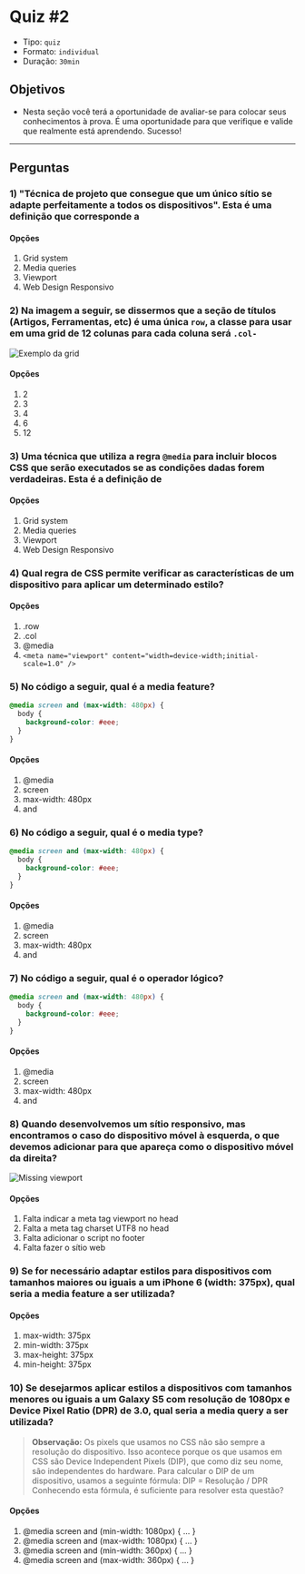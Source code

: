 # Quiz #2

- Tipo: `quiz`
- Formato: `individual`
- Duração: `30min`

## Objetivos

- Nesta seção você terá a oportunidade de avaliar-se para colocar seus
  conhecimentos à prova. É uma oportunidade para que verifique e valide que
  realmente está aprendendo. Sucesso!

***

## Perguntas

### 1) "Técnica de projeto que consegue que um único sítio se adapte perfeitamente a todos os dispositivos". Esta é uma definição que corresponde a

#### Opções

1. Grid system
2. Media queries
3. Viewport
4. Web Design Responsivo

<solution style="display:none;">4</solution>

### 2) Na imagem a seguir, se dissermos que a seção de títulos (Artigos, Ferramentas, etc) é uma única `row`, a classe para usar em uma grid de 12 colunas para cada coluna será `.col-`

![Exemplo da
*grid*](https://user-images.githubusercontent.com/11894994/57672459-94c33c80-75ee-11e9-9d0e-9fc11258bb3b.jpg)

#### Opções

1. 2
2. 3
3. 4
4. 6
5. 12

<solution style="display:none;">1</solution>

### 3) Uma técnica que utiliza a regra `@media` para incluir blocos CSS que serão executados se as condições dadas forem verdadeiras. Esta é a definição de

#### Opções

1. Grid system
2. Media queries
3. Viewport
4. Web Design Responsivo

<solution style="display:none;">2</solution>

### 4) Qual regra de CSS permite verificar as características de um dispositivo para aplicar um determinado estilo?

#### Opções

1. .row
2. .col
3. @media
4. `<meta name="viewport" content="width=device-width;initial-scale=1.0" />`

<solution style="display:none;">3</solution>

### 5) No código a seguir, qual é a media feature?

```css
@media screen and (max-width: 480px) {
  body {
    background-color: #eee;
  }
}
```

#### Opções

1. @media
2. screen
3. max-width: 480px
4. and

<solution style="display:none;">3</solution>

### 6) No código a seguir, qual é o media type?

```css
@media screen and (max-width: 480px) {
  body {
    background-color: #eee;
  }
}
```

#### Opções

1. @media
2. screen
3. max-width: 480px
4. and

<solution style="display:none;">2</solution>

### 7) No código a seguir, qual é o operador lógico?

```css
@media screen and (max-width: 480px) {
  body {
    background-color: #eee;
  }
}
```

#### Opções

1. @media
2. screen
3. max-width: 480px
4. and

<solution style="display:none;">4</solution>

### 8) Quando desenvolvemos um sítio responsivo, mas encontramos o caso do dispositivo móvel à esquerda, o que devemos adicionar para que apareça como o dispositivo móvel da direita?

![Missing
viewport](https://camo.githubusercontent.com/11e38991707aa776ed0768f201de894123959f5f/68747470733a2f2f646576656c6f706572732e676f6f676c652e636f6d2f7365617263682f6d6f62696c652d73697465732f696d67732f6d6f62696c652d73656f2f76696577706f72742e706e67)

#### Opções

1. Falta indicar a meta tag viewport no head
2. Falta a meta tag charset UTF8 no head
3. Falta adicionar o script no footer
4. Falta fazer o sítio web

<solution style="display:none;">1</solution>

### 9) Se for necessário adaptar estilos para dispositivos com tamanhos maiores ou iguais a um iPhone 6 (width: 375px), qual seria a media feature a ser utilizada?

#### Opções

1. max-width: 375px
2. min-width: 375px
3. max-height: 375px
4. min-height: 375px

<solution style="display:none;">2</solution>

### 10) Se desejarmos aplicar estilos a dispositivos com tamanhos menores ou iguais a um Galaxy S5 com resolução de 1080px e Device Pixel Ratio (DPR) de 3.0, qual seria a media query a ser utilizada?

> **Observação:** Os pixels que usamos no CSS não são sempre a resolução do
> dispositivo. Isso acontece porque os que usamos em CSS são Device Independent
> Pixels (DIP), que como diz seu nome, são independentes do hardware. Para
> calcular o DIP de um dispositivo, usamos a seguinte fórmula:
> DIP = Resolução / DPR
> Conhecendo esta fórmula, é suficiente para resolver esta questão?

#### Opções

1. @media screen and (min-width: 1080px) { ... }
2. @media screen and (max-width: 1080px) { ... }
3. @media screen and (min-width: 360px) { ... }
4. @media screen and (max-width: 360px) { ... }

<solution style="display:none;">4</solution>
